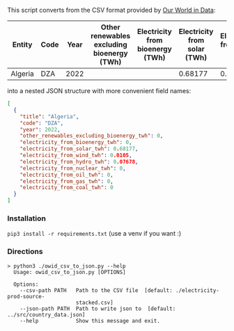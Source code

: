 This script converts from the CSV format provided by [Our World in Data]("https://ourworldindata.org/explorers/energy?facet=none&country=USA~GBR~CHN~OWID_WRL~IND~BRA~ZAF&hideControls=false&Total+or+Breakdown=Total&Energy+or+Electricity=Primary+energy&Metric=Per+capita+consumption"):

|Entity       |Code|Year|Other renewables excluding bioenergy (TWh)|Electricity from bioenergy (TWh)|Electricity from solar (TWh)|Electricity from wind (TWh)|Electricity from hydro (TWh)|Electricity from nuclear (TWh)|Electricity from oil (TWh)|Electricity from gas (TWh)|Electricity from coal (TWh)|
|-------------|----|----|------------------------------------------|--------------------------------|----------------------------|---------------------------|----------------------------|------------------------------|--------------------------|--------------------------|---------------------------|
|Algeria      |DZA |2022|                                          |                                |0.68177                     |0.0105                     |0.07678                     |                              |                          |                          |                           |

into a nested JSON structure with more convenient field names:

```json
[
  {
    "title": "Algeria",
    "code": "DZA",
    "year": 2022,
    "other_renewables_excluding_bioenergy_twh": 0,
    "electricity_from_bioenergy_twh": 0,
    "electricity_from_solar_twh": 0.68177,
    "electricity_from_wind_twh": 0.0105,
    "electricity_from_hydro_twh": 0.07678,
    "electricity_from_nuclear_twh": 0,
    "electricity_from_oil_twh": 0,
    "electricity_from_gas_twh": 0,
    "electricity_from_coal_twh": 0
  }
]
```

### Installation
`pip3 install -r requirements.txt` (use a venv if you want :)

### Directions
```
> python3 ./owid_csv_to_json.py --help
  Usage: owid_csv_to_json.py [OPTIONS]

  Options:
    --csv-path PATH   Path to the CSV file  [default: ./electricity-prod-source-
                      stacked.csv]
    --json-path PATH  Path to write json to  [default: ../src/country_data.json]
    --help            Show this message and exit.
```